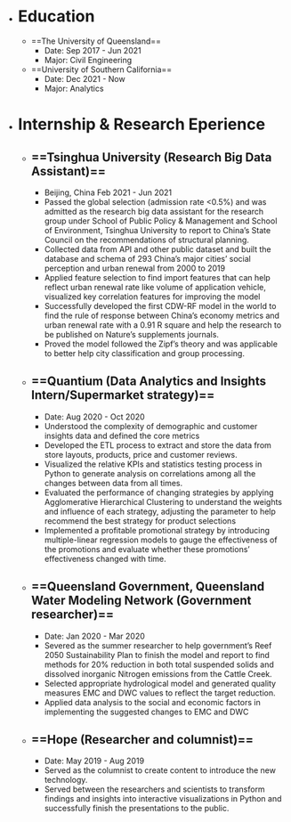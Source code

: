 - # **Education**
	- ==The University of Queensland==
		- Date: Sep 2017 - Jun 2021
		- Major: Civil Engineering
	- ==University of Southern California==
		- Date: Dec 2021 - Now
		- Major: Analytics
- # **Internship & Research Eperience**
	- ## ==Tsinghua University (Research Big Data Assistant)==
		- Beijing, China Feb 2021 - Jun 2021
		- Passed the global selection (admission rate <0.5%) and was admitted as the research big data assistant for the research group under School of Public Policy & Management and School of Environment, Tsinghua University to report to China’s State Council on the recommendations of structural planning.
		- Collected data from API and other public dataset and built the database and schema of 293 China’s major cities’ social perception and urban renewal from 2000 to 2019
		- Applied feature selection to find import features that can help reflect urban renewal rate like volume of application vehicle, visualized key correlation features for improving the model
		- Successfully developed the first CDW-RF model in the world to find the rule of response between China’s economy metrics and urban renewal rate with a 0.91 R square and help the research to be published on Nature’s supplements journals.
		- Proved the model followed the Zipf’s theory and was applicable to better help city classification and group processing.
	- ## ==Quantium (Data Analytics and Insights Intern/Supermarket strategy)==
		- Date: Aug 2020 - Oct 2020
		- Understood the complexity of demographic and customer insights data and defined the core metrics
		- Developed the ETL process to extract and store the data from store layouts, products, price and customer reviews.
		- Visualized the relative KPIs and statistics testing process in Python to generate analysis on correlations among all the changes between data from all times.
		- Evaluated the performance of changing strategies by applying Agglomerative Hierarchical Clustering to understand the weights and influence of each strategy, adjusting the parameter to help recommend the best strategy for product selections
		- Implemented a profitable promotional strategy by introducing multiple-linear regression models to gauge the effectiveness of the promotions and evaluate whether these promotions’ effectiveness changed with time.
	- ## ==Queensland Government, Queensland Water Modeling Network (Government researcher)==
		- Date: Jan 2020 - Mar 2020
		- Severed as the summer researcher to help government’s Reef 2050 Sustainability Plan to finish the model and report to find methods for 20% reduction in both total suspended solids and dissolved inorganic Nitrogen emissions from the Cattle Creek.
		- Selected appropriate hydrological model and generated quality measures EMC and DWC values to reflect the target reduction.
		- Applied data analysis to the social and economic factors in implementing the suggested changes to EMC and DWC
	- ## ==Hope (Researcher and columnist)==
		- Date: May 2019 - Aug 2019
		- Served as the columnist to create content to introduce the new technology.
		- Served between the researchers and scientists to transform findings and insights into interactive visualizations in Python and successfully finish the presentations to the public.